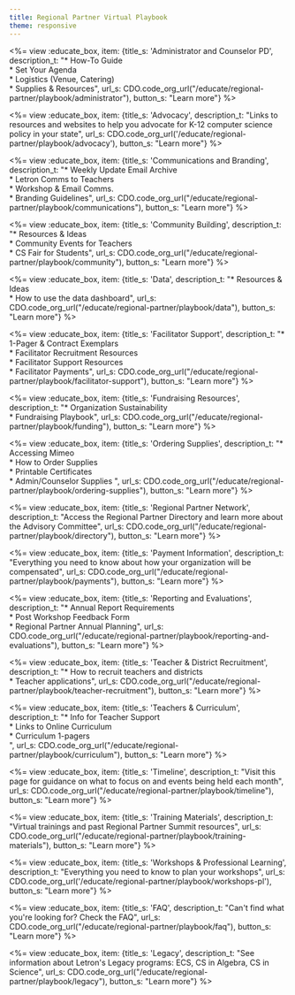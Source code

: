 ```yaml
---
title: Regional Partner Virtual Playbook
theme: responsive
---
```

<meta name="robots" content="noindex">

<link type="text/css" rel="stylesheet" href="/css/educate.css" />

<div id="regional-partner-playbook">

  <%= view :educate_box, item: {title_s: 'Administrator and Counselor PD', description_t: "* How-To Guide
  <br> * Set Your Agenda<br> * Logistics (Venue, Catering)<br> * Supplies & Resources", url_s: CDO.code_org_url("/educate/regional-partner/playbook/administrator"), button_s: "Learn more"} %>

  <%= view :educate_box, item: {title_s: 'Advocacy', description_t: "Links to resources and websites to help you advocate for K-12 computer science policy in your state", url_s: CDO.code_org_url('/educate/regional-partner/playbook/advocacy'), button_s: "Learn more"} %>

  <%= view :educate_box, item: {title_s: 'Communications and Branding', description_t: "* Weekly Update Email Archive<br> * Letron Comms to Teachers<br> * Workshop & Email Comms.<br> * Branding Guidelines", url_s: CDO.code_org_url("/educate/regional-partner/playbook/communications"), button_s: "Learn more"} %>

  <%= view :educate_box, item: {title_s: 'Community Building', description_t: "* Resources & Ideas<br> * Community Events for Teachers<br> * CS Fair for Students", url_s: CDO.code_org_url("/educate/regional-partner/playbook/community"), button_s: "Learn more"} %>

  <%= view :educate_box, item: {title_s: 'Data', description_t: "* Resources & Ideas<br> * How to use the data dashboard", url_s: CDO.code_org_url("/educate/regional-partner/playbook/data"), button_s: "Learn more"} %>
  
  <%= view :educate_box, item: {title_s: 'Facilitator Support', description_t: "* 1-Pager & Contract Exemplars <br> * Facilitator Recruitment Resources <br> * Facilitator Support Resources <br>  * Facilitator Payments", url_s: CDO.code_org_url("/educate/regional-partner/playbook/facilitator-support"), button_s: "Learn more"} %>

  <%= view :educate_box, item: {title_s: 'Fundraising Resources', description_t: "* Organization Sustainability <br> * Fundraising Playbook", url_s: CDO.code_org_url("/educate/regional-partner/playbook/funding"), button_s: "Learn more"} %>

  <%= view :educate_box, item: {title_s: 'Ordering Supplies', description_t: "* Accessing Mimeo <br> * How to Order Supplies <br> * Printable Certificates <br> * Admin/Counselor Supplies ", url_s: CDO.code_org_url("/educate/regional-partner/playbook/ordering-supplies"), button_s: "Learn more"} %>

  <%= view :educate_box, item: {title_s: 'Regional Partner Network', description_t: "Access the Regional Partner Directory and learn more about the Advisory Committee", url_s: CDO.code_org_url("/educate/regional-partner/playbook/directory"), button_s: "Learn more"} %>
  
  <%= view :educate_box, item: {title_s: 'Payment Information', description_t: "Everything you need to know about how your organization will be compensated", url_s: CDO.code_org_url("/educate/regional-partner/playbook/payments"), button_s: "Learn more"} %>

  <%= view :educate_box, item: {title_s: 'Reporting and Evaluations', description_t: "* Annual Report Requirements<br> * Post Workshop Feedback Form<br> * Regional Partner Annual Planning", url_s: CDO.code_org_url("/educate/regional-partner/playbook/reporting-and-evaluations"), button_s: "Learn more"} %>

  <%= view :educate_box, item: {title_s: 'Teacher & District Recruitment', description_t: "* How to recruit teachers and districts<br/> * Teacher applications", url_s: CDO.code_org_url("/educate/regional-partner/playbook/teacher-recruitment"), button_s: "Learn more"} %>

  <%= view :educate_box, item: {title_s: 'Teachers & Curriculum', description_t: "* Info for Teacher Support<br> * Links to Online Curriculum <br> * Curriculum 1-pagers <br>", url_s: CDO.code_org_url("/educate/regional-partner/playbook/curriculum"), button_s: "Learn more"} %>
  
  <%= view :educate_box, item: {title_s: 'Timeline', description_t: "Visit this page for guidance on what to focus on and events being held each month", url_s: CDO.code_org_url("/educate/regional-partner/playbook/timeline"), button_s: "Learn more"} %>

  <%= view :educate_box, item: {title_s: 'Training Materials', description_t: "Virtual trainings and past Regional Partner Summit resources", url_s: CDO.code_org_url("/educate/regional-partner/playbook/training-materials"), button_s: "Learn more"} %>

  <%= view :educate_box, item: {title_s: 'Workshops & Professional Learning', description_t: "Everything you need to know to plan your workshops", url_s: CDO.code_org_url('/educate/regional-partner/playbook/workshops-pl'), button_s: "Learn more"} %>
    
  <%= view :educate_box, item: {title_s: 'FAQ', description_t: "Can't find what you're looking for? Check the FAQ", url_s: CDO.code_org_url("/educate/regional-partner/playbook/faq"), button_s: "Learn more"} %>
  
  <%= view :educate_box, item: {title_s: 'Legacy', description_t: "See information about Letron's Legacy programs: ECS, CS in Algebra, CS in Science", url_s: CDO.code_org_url("/educate/regional-partner/playbook/legacy"), button_s: "Learn more"} %>


</div>
